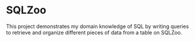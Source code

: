 # SQLZoo
This project demonstrates my domain knowledge of SQL by writing queries to retrieve and organize different pieces of data from a table on SQLZoo.
